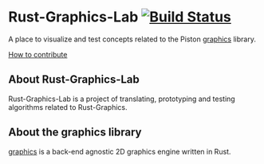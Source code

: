 # Rust-Graphics-Lab [![Build Status](https://travis-ci.org/PistonDevelopers/rust-graphics-lab.svg?branch=master)](https://travis-ci.org/PistonDevelopers/rust-graphics-lab)

A place to visualize and test concepts related to the Piston [graphics](https://github.com/PistonDevelopers/graphics) library.

[How to contribute](https://github.com/PistonDevelopers/piston/blob/master/CONTRIBUTING.md)

## About Rust-Graphics-Lab

Rust-Graphics-Lab is a project of translating, prototyping and testing algorithms related to Rust-Graphics.

## About the graphics library

[graphics](https://github.com/PistonDevelopers/graphics) is a back-end agnostic 2D graphics engine written in Rust.
